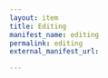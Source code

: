 ```yaml
---
layout: item
title: Editing
manifest_name: editing
permalink: editing
external_manifest_url: 

---
```

<!-- Add an essay or interpretive material below this line,
using HTML or markdown.  Do not modify this file above this line -->
